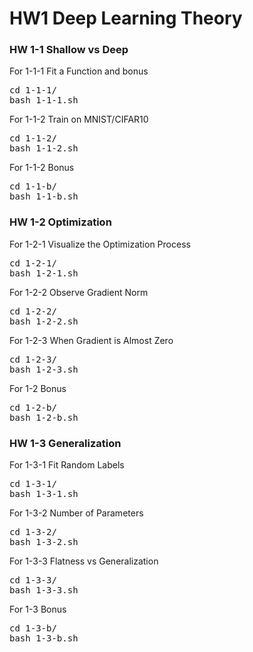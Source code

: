 # HW1 Deep Learning Theory #

### HW 1-1 Shallow vs Deep

For 1-1-1 Fit a Function and bonus
<pre>cd 1-1-1/
bash 1-1-1.sh</pre>

For 1-1-2 Train on MNIST/CIFAR10
<pre>cd 1-1-2/
bash 1-1-2.sh</pre>

For 1-1-2 Bonus
<pre>cd 1-1-b/
bash 1-1-b.sh</pre>

### HW 1-2 Optimization

For 1-2-1 Visualize the Optimization Process
<pre>cd 1-2-1/
bash 1-2-1.sh</pre>

For 1-2-2 Observe Gradient Norm
<pre>cd 1-2-2/
bash 1-2-2.sh</pre>

For 1-2-3 When Gradient is Almost Zero
<pre>cd 1-2-3/
bash 1-2-3.sh</pre>

For 1-2 Bonus
<pre>cd 1-2-b/
bash 1-2-b.sh</pre>

### HW 1-3 Generalization

For 1-3-1 Fit Random Labels
<pre>cd 1-3-1/
bash 1-3-1.sh</pre>

For 1-3-2 Number of Parameters
<pre>cd 1-3-2/
bash 1-3-2.sh</pre>

For 1-3-3 Flatness vs Generalization
<pre>cd 1-3-3/
bash 1-3-3.sh</pre>

For 1-3 Bonus
<pre>cd 1-3-b/
bash 1-3-b.sh</pre>
